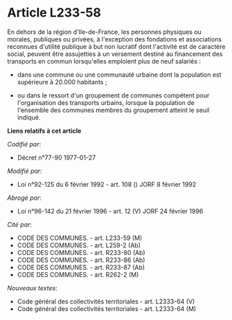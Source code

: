 # Article L233-58

En dehors de la région d'Ile-de-France, les personnes physiques ou morales, publiques ou privées, à l'exception des
fondations et associations reconnues d'utilité publique à but non lucratif dont l'activité est de caractère social, peuvent
être assujetties à un versement destiné au financement des transports en commun lorsqu'elles emploient plus de neuf
salariés :

- dans une commune ou une communauté urbaine dont la population est supérieure à 20.000 habitants ;

- ou dans le ressort d'un groupement de communes compétent pour l'organisation des transports urbains, lorsque la population
de l'ensemble des communes membres du groupement atteint le seuil indiqué.

**Liens relatifs à cet article**

_Codifié par_:

  - Décret n°77-90 1977-01-27

_Modifié par_:

  - Loi n°92-125 du 6 février 1992 - art. 108 () JORF 8 février 1992

_Abrogé par_:

  - Loi n°96-142 du 21 février 1996 - art. 12 (V) JORF 24 février 1996

_Cité par_:

  - CODE DES COMMUNES. - art. L233-59 (M)
  - CODE DES COMMUNES. - art. L259-2 (Ab)
  - CODE DES COMMUNES. - art. R233-80 (Ab)
  - CODE DES COMMUNES. - art. R233-86 (Ab)
  - CODE DES COMMUNES. - art. R233-87 (Ab)
  - CODE DES COMMUNES. - art. R262-2 (M)

_Nouveaux textes_:

  - Code général des collectivités territoriales - art. L2333-64 (V)
  - Code général des collectivités territoriales - art. L2333-64 (M)
